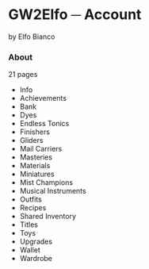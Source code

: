 # GW2Elfo ─ Account
by Elfo Bianco

### About
21 pages
* Info
* Achievements
* Bank
* Dyes
* Endless Tonics
* Finishers
* Gliders
* Mail Carriers
* Masteries
* Materials
* Miniatures
* Mist Champions
* Musical Instruments
* Outfits
* Recipes
* Shared Inventory
* Titles
* Toys
* Upgrades
* Wallet
* Wardrobe
